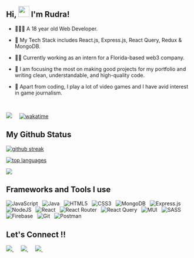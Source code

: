  ## Hi, <img src="https://raw.githubusercontent.com/MartinHeinz/MartinHeinz/master/wave.gif" width="30px"> I'm Rudra!

- 🙋🏻‍♂️ A 18 year old Web Developer. 

- 🔧 My Tech Stack includes React.js, Express.js, React Query, Redux & MongoDB.

- 👨‍💻 Currently working as an intern for a Florida-based web3 company.

- 🎯 I am focusing the most on making good projects for my portfolio and writing clean, understandable, and high-quality code.

- 🚀 Apart from coding, I play a lot of video games and I have avid interest in game journalism.
<br/>

  ![](https://visitor-badge.laobi.icu/badge?page_id=rk03ind.visitor-badge&style=flat-square&color=0088cc)&nbsp;&nbsp;&nbsp;&nbsp;
  [![wakatime](https://wakatime.com/badge/user/a7924e1b-9408-4de7-aac3-b6d8a4e258a1.svg)](https://wakatime.com/@a7924e1b-9408-4de7-aac3-b6d8a4e258a1)

 ## My Github Status
  
  [![github streak](https://github-readme-streak-stats.herokuapp.com/?user=rk03ind&theme=tokyonight)](https://github.com/DenverCoder1/github-readme-streak-stats)
  
  [![ top languages](https://github-readme-stats.vercel.app/api/top-langs/?username=rk03ind&theme=tokyonight)](https://github.com/anuraghazra/github-readme-stats)

  ![](https://github-profile-summary-cards.vercel.app/api/cards/profile-details?username=rk03ind&theme=tokyonight)

## Frameworks and Tools I use 
 ![JavaScript](https://img.shields.io/badge/javascript-%23323330.svg?style=for-the-badge&logo=javascript&logoColor=%23F7DF1E)&nbsp;&nbsp;
 ![Java](https://img.shields.io/badge/java-%23ED8B00.svg?style=for-the-badge&logo=java&logoColor=white)&nbsp;&nbsp;
 ![HTML5](https://img.shields.io/badge/html5-%23E34F26.svg?style=for-the-badge&logo=html5&logoColor=white)&nbsp;&nbsp;
 ![CSS3](https://img.shields.io/badge/css3-%231572B6.svg?style=for-the-badge&logo=css3&logoColor=white)&nbsp;&nbsp;
 ![MongoDB](https://img.shields.io/badge/MongoDB-%234ea94b.svg?style=for-the-badge&logo=mongodb&logoColor=white)&nbsp;&nbsp;
 ![Express.js](https://img.shields.io/badge/express.js-%23404d59.svg?style=for-the-badge&logo=express&logoColor=%2361DAFB)&nbsp;&nbsp;
 ![NodeJS](https://img.shields.io/badge/node.js-6DA55F?style=for-the-badge&logo=node.js&logoColor=white)&nbsp;&nbsp;
 ![React](https://img.shields.io/badge/react-%2320232a.svg?style=for-the-badge&logo=react&logoColor=%2361DAFB)&nbsp;&nbsp;
 ![React Router](https://img.shields.io/badge/React_Router-CA4245?style=for-the-badge&logo=react-router&logoColor=white)&nbsp;&nbsp;
 ![React Query](https://img.shields.io/badge/-React%20Query-FF4154?style=for-the-badge&logo=react%20query&logoColor=white)&nbsp;&nbsp;
 ![MUI](https://img.shields.io/badge/MUI-%230081CB.svg?style=for-the-badge&logo=mui&logoColor=white)&nbsp;&nbsp;
 ![SASS](https://img.shields.io/badge/SASS-hotpink.svg?style=for-the-badge&logo=SASS&logoColor=white)&nbsp;&nbsp;
 ![Firebase](https://img.shields.io/badge/firebase-%23039BE5.svg?style=for-the-badge&logo=firebase)&nbsp;&nbsp;
 ![Git](https://img.shields.io/badge/git-%23F05033.svg?style=for-the-badge&logo=git&logoColor=white)&nbsp;&nbsp;
 ![Postman](https://img.shields.io/badge/Postman-FF6C37?style=for-the-badge&logo=postman&logoColor=white)&nbsp;&nbsp;

## Let's Connect !! 
<a href="https://twitter.com/rudra_konar">
 <img src="https://img.shields.io/badge/Twitter-%231DA1F2.svg?style=for-the-badge&logo=Twitter&logoColor=white"/>
</a>&nbsp;&nbsp;&nbsp;&nbsp;
<a href="https://www.linkedin.com/in/rudra-konar">
 <img src="https://img.shields.io/badge/linkedin-%230077B5.svg?style=for-the-badge&logo=linkedin&logoColor=white"/>
</a>&nbsp;&nbsp;&nbsp;&nbsp;
<a href="https://www.instagram.com/rudra.konar/">
 <img src="https://img.shields.io/badge/Instagram-%23E4405F.svg?style=for-the-badge&logo=Instagram&logoColor=white"/>
</a>&nbsp;&nbsp;&nbsp;&nbsp;
